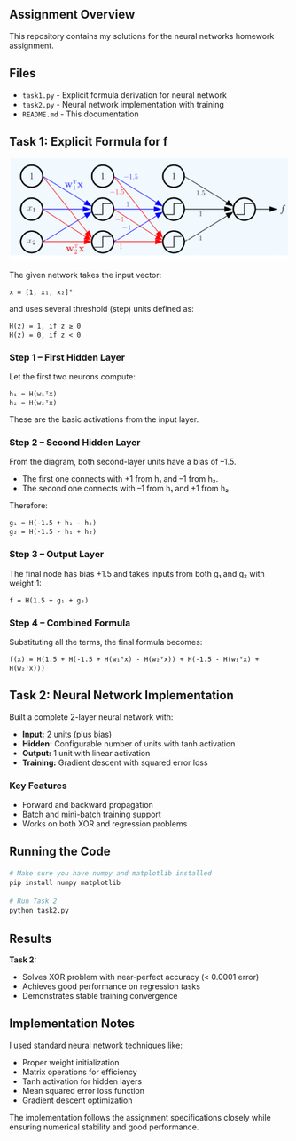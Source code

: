 ## Assignment Overview

This repository contains my solutions for the neural networks homework assignment.

## Files

- `task1.py` - Explicit formula derivation for neural network
- `task2.py` - Neural network implementation with training
- `README.md` - This documentation

## Task 1: Explicit Formula for f

![Neural Network Diagram](network_diagram.png)

The given network takes the input vector:
```
x = [1, x₁, x₂]ᵀ
```

and uses several threshold (step) units defined as:
```
H(z) = 1, if z ≥ 0
H(z) = 0, if z < 0
```

### Step 1 – First Hidden Layer
Let the first two neurons compute:
```
h₁ = H(w₁ᵀx)
h₂ = H(w₂ᵀx)
```
These are the basic activations from the input layer.

### Step 2 – Second Hidden Layer
From the diagram, both second-layer units have a bias of –1.5.
- The first one connects with +1 from h₁ and –1 from h₂.
- The second one connects with –1 from h₁ and +1 from h₂.

Therefore:
```
g₁ = H(-1.5 + h₁ - h₂)
g₂ = H(-1.5 - h₁ + h₂)
```

### Step 3 – Output Layer
The final node has bias +1.5 and takes inputs from both g₁ and g₂ with weight 1:
```
f = H(1.5 + g₁ + g₂)
```

### Step 4 – Combined Formula
Substituting all the terms, the final formula becomes:
```
f(x) = H(1.5 + H(-1.5 + H(w₁ᵀx) - H(w₂ᵀx)) + H(-1.5 - H(w₁ᵀx) + H(w₂ᵀx)))
```

## Task 2: Neural Network Implementation

Built a complete 2-layer neural network with:
- **Input:** 2 units (plus bias)
- **Hidden:** Configurable number of units with tanh activation
- **Output:** 1 unit with linear activation
- **Training:** Gradient descent with squared error loss

### Key Features
- Forward and backward propagation
- Batch and mini-batch training support
- Works on both XOR and regression problems

## Running the Code

```bash
# Make sure you have numpy and matplotlib installed
pip install numpy matplotlib

# Run Task 2
python task2.py
```

## Results

**Task 2:** 
- Solves XOR problem with near-perfect accuracy (< 0.0001 error)
- Achieves good performance on regression tasks
- Demonstrates stable training convergence

## Implementation Notes

I used standard neural network techniques like:
- Proper weight initialization 
- Matrix operations for efficiency
- Tanh activation for hidden layers
- Mean squared error loss function
- Gradient descent optimization

The implementation follows the assignment specifications closely while ensuring numerical stability and good performance.